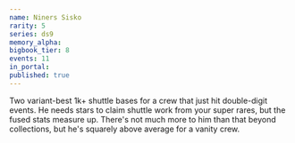```yaml
---
name: Niners Sisko
rarity: 5
series: ds9
memory_alpha:
bigbook_tier: 8
events: 11
in_portal:
published: true
---
```


Two variant-best 1k+ shuttle bases for a crew that just hit double-digit events. He needs stars to claim shuttle work from your super rares, but the fused stats measure up. There's not much more to him than that beyond collections, but he's squarely above average for a vanity crew.
